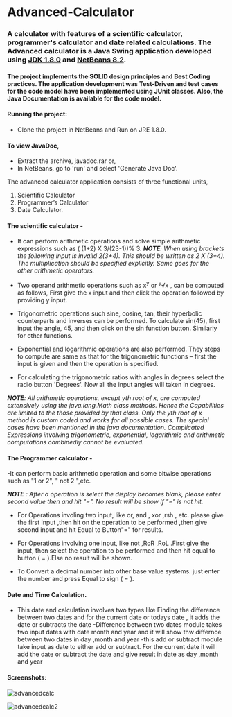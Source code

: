 # Advanced-Calculator
### A calculator with features of a scientific calculator, programmer's calculator and date related calculations. The Advanced calculator is a Java Swing application developed using [JDK 1.8.0](http://www.oracle.com/technetwork/java/javase/downloads/jdk8-downloads-2133151.html) and [NetBeans 8.2](https://netbeans.org/downloads/?pagelang=pt_BR).  
#### The project implements the SOLID design principles and Best Coding practices. The application development was Test-Driven and test cases for the code model have been implemented using JUnit classes. Also, the Java Documentation is available for the code model.  

#### Running the project:
- Clone the project in NetBeans and Run on JRE 1.8.0.  
#### To view JavaDoc, 
- Extract the archive, javadoc.rar or,
- In NetBeans, go to 'run' and select 'Generate Java Doc'.  

The advanced calculator application consists of three functional units,
1. Scientific Calculator 
2. Programmer’s Calculator
3. Date Calculator.

#### The scientific calculator -
  - It can perform arithmetic operations and solve simple arithmetic expressions such as ( (1+2) X 3/(23-1))% 3. _**NOTE**: When using brackets the following input is invalid 2(3+4). This should be written as 2 X (3+4). The multiplication should be specified explicitly. Same goes for the other arithmetic operators._    
  
  - Two operand arithmetic operations such as x<sup>y</sup> or <sup>y</sup>&radic;x , can be computed as follows,
  First give the x input and then click the operation followed by providing y input.  
  - Trigonometric operations such sine, cosine, tan, their hyperbolic counterparts and inverses can be performed. To calculate sin(45), first   input the angle, 45, and then click on the sin function button. Similarly for other functions.  
  - Exponential and logarithmic operations are also performed. They steps to compute are same as that for the trigonometric functions – first   the input is given and then the operation is specified.  
  - For calculating the trigonometric ratios with angles in degrees select the radio button 'Degrees'. Now all the input angles will taken in degrees.
  
  _**NOTE**: All arithmetic operations, except yth root of x, are computed extensively using the java.lang.Math class methods. Hence the Capabilities are limited to the those provided by that class. Only the yth root of x method is custom coded and works for all possible cases. The special cases have been mentioned in the java documentation. Complicated Expressions involving trigonometric, exponential, logarithmic and arithmetic computations combinedly cannot be evaluated._  
  
  #### The Programmer calculator -
  -It can perform basic arithmetic operation and some bitwise operations such as "1 or 2", " not 2 ",etc.
  
  _**NOTE** : After a operation is select the display becomes blank, please enter second value then and hit "=". No result will be show if "=" is not hit._
  
  - For Operations involing two input, like or, and , xor ,rsh , etc. please give the first input ,then hit on the operation to be performed ,then give second input and hit Equal to Button"=" for results.
  
  - For Operations involving one input, like not ,RoR ,RoL .First give the input, then select the operation to be performed and then hit equal to button ( = ).Else no result will be shown.
  
 - To Convert a decimal number into other base value systems. just enter the number and press Equal to sign ( = ).

#### Date and Time Calculation.

- This date and calculation involves two types like Finding the difference between two dates and for the current date or todays date , it adds the date or subtracts the date 
-Difference between two dates module takes two input dates with date month and year and it will show thw differnce between two dates in day ,month and year
-this  add or subtract module take input as date to either add or subtract. For the current date it will add the date or subtract the date and give result in date as day ,month and year 

#### Screenshots:
![advancedcalc](https://user-images.githubusercontent.com/38681469/47602001-e8c15780-d9f5-11e8-93f4-71b955e1cd37.jpg)

![advancedcalc2](https://user-images.githubusercontent.com/38681469/47602012-0b537080-d9f6-11e8-8d43-b4509c3a32cd.jpg)
